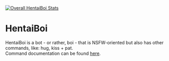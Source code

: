 <a href="https://discordbots.org/bot/449193244849340416" >
  <img src="https://discordbots.org/api/widget/449193244849340416.svg" alt="Overall HentaiBoi Stats"/>
</a>

# HentaiBoi
HentaiBoi is a bot - or rather, boi - that is NSFW-oriented but also has other commands, like: hug, kiss + pat.  
Command documentation can be found [here](https://discordbots.org/bot/449193244849340416).
